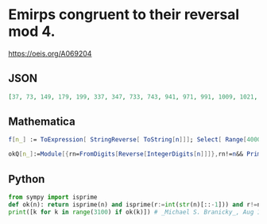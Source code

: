 # Emirps congruent to their reversal mod 4\.
https://oeis.org/A069204
## JSON
```JSON
[37, 73, 149, 179, 199, 337, 347, 733, 743, 941, 971, 991, 1009, 1021, 1033, 1061, 1069, 1097, 1103, 1151, 1201, 1213, 1217, 1229, 1237, 1249, 1399, 1409, 1429, 1453, 1511, 1523, 1559, 1583, 1601, 1657, 1669, 1723, 1979, 3011, 3019, 3023, 3067, 3083]
```
## Mathematica
```Mathematica
f[n_] := ToExpression[ StringReverse[ ToString[n]]]; Select[ Range[4000], PrimeQ[f[ # ]] && PrimeQ[ # ] && f[ # ] != # && Mod[ #, 4] == Mod[f[ # ], 4] &];
```
```Mathematica
okQ[n_]:=Module[{rn=FromDigits[Reverse[IntegerDigits[n]]]},rn!=n&& PrimeQ[ rn] && Mod[n,4]==Mod[rn,4]]; Select[Prime[Range[500]],okQ] (* _Harvey P. Dale_, Dec 19 2010 *)
```
## Python
```Python
from sympy import isprime
def ok(n): return isprime(n) and isprime(r:=int(str(n)[::-1])) and r!=n and n%4==r%4
print([k for k in range(3100) if ok(k)]) # _Michael S. Branicky_, Aug 12 2023
```
